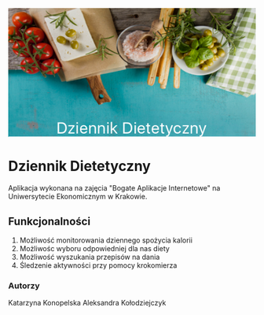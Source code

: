 
<img src="gitLogo.png"/>

# Dziennik Dietetyczny

Aplikacja wykonana na zajęcia "Bogate Aplikacje Internetowe" na Uniwersytecie Ekonomicznym w Krakowie.

## Funkcjonalności

1. Możliwość monitorowania dziennego spożycia kalorii
2. Możliwośc wyboru odpowiedniej dla nas diety
3. Możliwość wyszukania przepisów na dania
4. Śledzenie aktywności przy pomocy krokomierza

### Autorzy
Katarzyna Konopelska 
Aleksandra Kołodziejczyk
